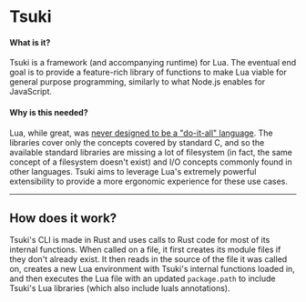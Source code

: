 # Tsuki

#### What is it?
Tsuki is a framework (and accompanying runtime) for Lua.
The eventual end goal is to provide a feature-rich library of
functions to make Lua viable for general purpose programming,
similarly to what Node.js enables for JavaScript.

#### Why is this needed?
Lua, while great, was [never designed to be a "do-it-all" language](https://www.lua.org/pil/p1.html).
The libraries cover only the concepts covered by standard C, and so
the available standard libraries are missing a lot of filesystem
(in fact, the same concept of a filesystem doesn't exist) and I/O
concepts commonly found in other languages. Tsuki aims to leverage
Lua's extremely powerful extensibility to provide a more ergonomic
experience for these use cases.

---

## How does it work?
Tsuki's CLI is made in Rust and uses calls to Rust code for most
of its internal functions. When called on a file, it first creates its module
files if they don't already exist. It then reads in the source of the file
it was called on, creates a new Lua environment with Tsuki's internal functions
loaded in, and then executes the Lua file with an updated `package.path` to
include Tsuki's Lua libraries (which also include luals annotations).
